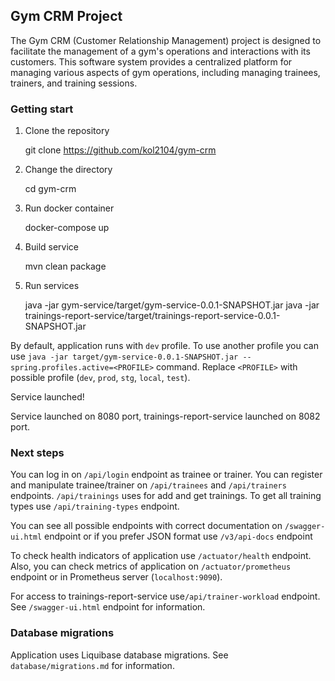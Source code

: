 ## Gym CRM Project

The Gym CRM (Customer Relationship Management) project is designed to facilitate the management of a gym's operations and interactions with its customers. This software system provides a centralized platform for managing various aspects of gym operations, including managing trainees, trainers, and training sessions.


### Getting start

1. Clone the repository


    git clone https://github.com/kol2104/gym-crm


2. Change the directory


    cd gym-crm


3. Run docker container


    docker-compose up


4. Build service


    mvn clean package


5. Run services


    java -jar gym-service/target/gym-service-0.0.1-SNAPSHOT.jar
    java -jar trainings-report-service/target/trainings-report-service-0.0.1-SNAPSHOT.jar

By default, application runs with `dev` profile.
To use another profile you can use `java -jar target/gym-service-0.0.1-SNAPSHOT.jar --spring.profiles.active=<PROFILE>` command.
Replace `<PROFILE>` with possible profile (`dev`, `prod`, `stg`, `local`, `test`).

Service launched!

Service launched on 8080 port, trainings-report-service launched on 8082 port.

### Next steps

You can log in on `/api/login` endpoint as trainee or trainer.
You can register and manipulate trainee/trainer on `/api/trainees` and `/api/trainers` endpoints.
`/api/trainings` uses for add and get trainings.
To get all training types use `/api/training-types` endpoint.

You can see all possible endpoints with correct
documentation on `/swagger-ui.html` endpoint or if you prefer JSON format use `/v3/api-docs` endpoint

To check health indicators of application use `/actuator/health` endpoint.
Also, you can check metrics of application on `/actuator/prometheus` endpoint or in Prometheus server (`localhost:9090`).

For access to trainings-report-service use`/api/trainer-workload` endpoint.
See `/swagger-ui.html` endpoint for information.

### Database migrations

Application uses Liquibase database migrations.
See `database/migrations.md` for information.

